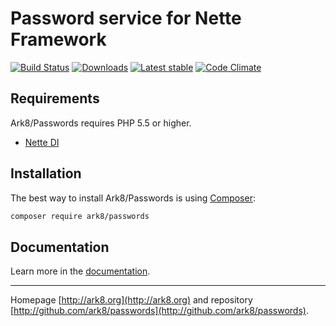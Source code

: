 Password service for Nette Framework
======

[![Build Status](https://travis-ci.org/ark8/passwords.svg?branch=master)](https://travis-ci.org/ark8/passwords)
[![Downloads](https://img.shields.io/packagist/dt/ark8/passwords.svg)](https://packagist.org/packages/ark8/passwords)
[![Latest stable](https://img.shields.io/packagist/v/ark8/passwords.svg)](https://packagist.org/packages/ark8/passwords)
[![Code Climate](https://codeclimate.com/github/ark8/passwords/badges/gpa.svg)](https://codeclimate.com/github/ark8/passwords)


Requirements
------

Ark8/Passwords requires PHP 5.5 or higher.

- [Nette DI](https://github.com/nette/di)


Installation
------

The best way to install Ark8/Passwords is using [Composer](http://getcomposer.org/):

```sh
composer require ark8/passwords
```


Documentation
------

Learn more in the [documentation](https://github.com/ark8/passwords/blob/master/docs/en/index.md).


------

Homepage [http://ark8.org](http://ark8.org) and repository [http://github.com/ark8/passwords](http://github.com/ark8/passwords).
